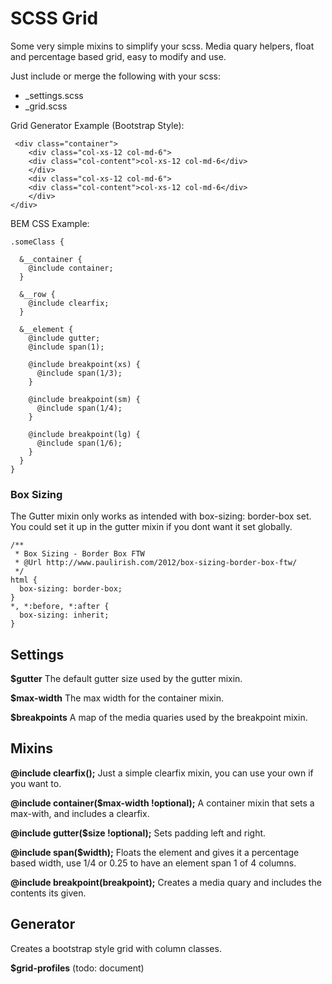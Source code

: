 # SCSS Grid
Some very simple mixins to simplify your scss.
Media quary helpers, float and percentage based grid, easy to modify and use.

Just include or merge the following with your scss:

- _settings.scss
- _grid.scss

Grid Generator Example (Bootstrap Style):

     <div class="container">
        <div class="col-xs-12 col-md-6">
        <div class="col-content">col-xs-12 col-md-6</div>
        </div>
        <div class="col-xs-12 col-md-6">
        <div class="col-content">col-xs-12 col-md-6</div>
        </div>
    </div>

BEM CSS Example:

    .someClass {

      &__container {
        @include container;
      }

      &__row {
        @include clearfix;
      }

      &__element {
        @include gutter;
        @include span(1);

        @include breakpoint(xs) {
          @include span(1/3);
        }

        @include breakpoint(sm) {
          @include span(1/4);
        }
        
        @include breakpoint(lg) {
          @include span(1/6);
        }
      }
    }


### Box Sizing
The Gutter mixin only works as intended with box-sizing: border-box set.  
You could set it up in the gutter mixin if you dont want it set globally.

    /**
     * Box Sizing - Border Box FTW
     * @Url http://www.paulirish.com/2012/box-sizing-border-box-ftw/
     */
    html {
      box-sizing: border-box;
    }
    *, *:before, *:after {
      box-sizing: inherit;
    } 

## Settings
**$gutter**
The default gutter size used by the gutter mixin.


**$max-width**
The max width for the container mixin.


**$breakpoints**
A map of the media quaries used by the breakpoint mixin.  


## Mixins
**@include clearfix();**
Just a simple clearfix mixin, you can use your own if you want to.


**@include container($max-width !optional);**
A container mixin that sets a max-with, and includes a clearfix.


**@include gutter($size !optional);**
Sets padding left and right.


**@include span($width);**
Floats the element and gives it a percentage based width, use 1/4 or 0.25 to have an element span 1 of 4 columns.


**@include breakpoint(breakpoint);**
Creates a media quary and includes the contents its given.


## Generator
Creates a bootstrap style grid with column classes.

**$grid-profiles**  (todo: document)
